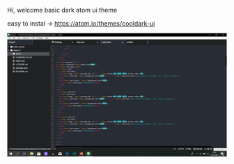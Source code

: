 Hi, welcome basic dark atom ui theme

easy to instal -> https://atom.io/themes/cooldark-ui


![A screenshot of your theme](atom.png)
